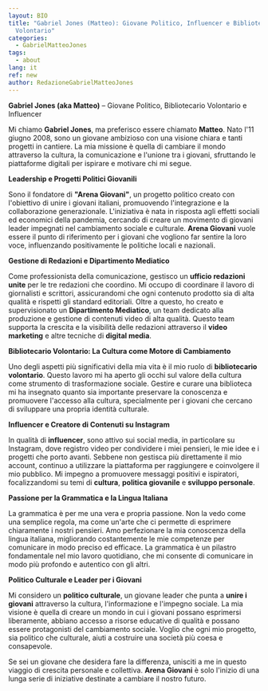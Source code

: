 ```yaml
---
layout: BIO
title: "Gabriel Jones (Matteo): Giovane Politico, Influencer e Bibliotecario
  Volontario"
categories:
  - GabrielMatteoJones
tags:
  - about
lang: it
ref: new
author: RedazioneGabrielMatteoJones
---
```

**Gabriel Jones (aka Matteo)** – Giovane Politico, Bibliotecario Volontario e Influencer

Mi chiamo **Gabriel Jones**, ma preferisco essere chiamato **Matteo**. Nato l'11 giugno 2008, sono un giovane ambizioso con una visione chiara e tanti progetti in cantiere. La mia missione è quella di cambiare il mondo attraverso la cultura, la comunicazione e l'unione tra i giovani, sfruttando le piattaforme digitali per ispirare e motivare chi mi segue.

**Leadership e Progetti Politici Giovanili**

Sono il fondatore di **"Arena Giovani"**, un progetto politico creato con l'obiettivo di unire i giovani italiani, promuovendo l'integrazione e la collaborazione generazionale. L'iniziativa è nata in risposta agli effetti sociali ed economici della pandemia, cercando di creare un movimento di giovani leader impegnati nel cambiamento sociale e culturale. **Arena Giovani** vuole essere il punto di riferimento per i giovani che vogliono far sentire la loro voce, influenzando positivamente le politiche locali e nazionali.

**Gestione di Redazioni e Dipartimento Mediatico**

Come professionista della comunicazione, gestisco un **ufficio redazioni unite** per le tre redazioni che coordino. Mi occupo di coordinare il lavoro di giornalisti e scrittori, assicurandomi che ogni contenuto prodotto sia di alta qualità e rispetti gli standard editoriali. Oltre a questo, ho creato e supervisionato un **Dipartimento Mediatico**, un team dedicato alla produzione e gestione di contenuti video di alta qualità. Questo team supporta la crescita e la visibilità delle redazioni attraverso il **video marketing** e altre tecniche di **digital media**.

**Bibliotecario Volontario: La Cultura come Motore di Cambiamento**

Uno degli aspetti più significativi della mia vita è il mio ruolo di **bibliotecario volontario**. Questo lavoro mi ha aperto gli occhi sul valore della cultura come strumento di trasformazione sociale. Gestire e curare una biblioteca mi ha insegnato quanto sia importante preservare la conoscenza e promuovere l'accesso alla cultura, specialmente per i giovani che cercano di sviluppare una propria identità culturale.

**Influencer e Creatore di Contenuti su Instagram**

In qualità di **influencer**, sono attivo sui social media, in particolare su Instagram, dove registro video per condividere i miei pensieri, le mie idee e i progetti che porto avanti. Sebbene non gestisca più direttamente il mio account, continuo a utilizzare la piattaforma per raggiungere e coinvolgere il mio pubblico. Mi impegno a promuovere messaggi positivi e ispiratori, focalizzandomi su temi di **cultura**, **politica giovanile** e **sviluppo personale**.

**Passione per la Grammatica e la Lingua Italiana**

La grammatica è per me una vera e propria passione. Non la vedo come una semplice regola, ma come un'arte che ci permette di esprimere chiaramente i nostri pensieri. Amo perfezionare la mia conoscenza della lingua italiana, migliorando costantemente le mie competenze per comunicare in modo preciso ed efficace. La grammatica è un pilastro fondamentale nel mio lavoro quotidiano, che mi consente di comunicare in modo più profondo e autentico con gli altri.

**Politico Culturale e Leader per i Giovani**

Mi considero un **politico culturale**, un giovane leader che punta a **unire i giovani** attraverso la cultura, l'informazione e l'impegno sociale. La mia visione è quella di creare un mondo in cui i giovani possano esprimersi liberamente, abbiano accesso a risorse educative di qualità e possano essere protagonisti del cambiamento sociale. Voglio che ogni mio progetto, sia politico che culturale, aiuti a costruire una società più coesa e consapevole.

Se sei un giovane che desidera fare la differenza, unisciti a me in questo viaggio di crescita personale e collettiva. **Arena Giovani** è solo l'inizio di una lunga serie di iniziative destinate a cambiare il nostro futuro.